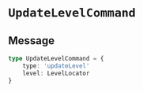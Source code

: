 # `UpdateLevelCommand`

## Message

```ts
type UpdateLevelCommand = {
    type: 'updateLevel'
    level: LevelLocator
}
```
